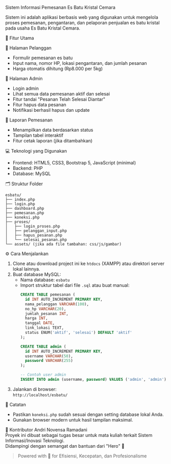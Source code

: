  Sistem Informasi Pemesanan Es Batu Kristal Cemara

Sistem ini adalah aplikasi berbasis web yang digunakan untuk mengelola proses pemesanan, pengantaran, dan pelaporan penjualan es batu kristal pada usaha Es Batu Kristal Cemara.

 🔧 Fitur Utama

 👤 Halaman Pelanggan
- Formulir pemesanan es batu
- Input nama, nomor HP, lokasi pengantaran, dan jumlah pesanan
- Harga otomatis dihitung (Rp8.000 per 5kg)

 🔐 Halaman Admin
- Login admin
- Lihat semua data pemesanan aktif dan selesai
- Fitur tandai "Pesanan Telah Selesai Diantar"
- Fitur hapus data pesanan
- Notifikasi berhasil hapus dan update

 🧾 Laporan Pemesanan
- Menampilkan data berdasarkan status
- Tampilan tabel interaktif
- Fitur cetak laporan (jika ditambahkan)

 💻 Teknologi yang Digunakan
- Frontend: HTML5, CSS3, Bootstrap 5, JavaScript (minimal)
- Backend: PHP
- Database: MySQL

 🗂️ Struktur Folder

```
esbatu/
├── index.php
├── login.php
├── dashboard.php
├── pemesanan.php
├── koneksi.php
├── proses/
│   ├── login_proses.php
│   ├── pelanggan_input.php
│   ├── hapus_pesanan.php
│   └── selesai_pesanan.php
└── assets/ (jika ada file tambahan: css/js/gambar)
```

 ⚙️ Cara Menjalankan
1. Clone atau download project ini ke `htdocs` (XAMPP) atau direktori server lokal lainnya.
2. Buat database MySQL:
   - Nama database: `esbatu`
   - Import struktur tabel dari file `.sql` atau buat manual:
     ```sql
     CREATE TABLE pemesanan (
       id INT AUTO_INCREMENT PRIMARY KEY,
       nama_pelanggan VARCHAR(100),
       no_hp VARCHAR(20),
       jumlah_pesanan INT,
       harga INT,
       tanggal DATE,
       link_lokasi TEXT,
       status ENUM('aktif', 'selesai') DEFAULT 'aktif'
     );
     
     CREATE TABLE admin (
       id INT AUTO_INCREMENT PRIMARY KEY,
       username VARCHAR(50),
       password VARCHAR(255)
     );
     
     -- Contoh user admin
     INSERT INTO admin (username, password) VALUES ('admin', 'admin');
     ```
3. Jalankan di browser:  
   `http://localhost/esbatu/`

 📌 Catatan
- Pastikan `koneksi.php` sudah sesuai dengan setting database lokal Anda.
- Gunakan browser modern untuk hasil tampilan maksimal.

 🙌 Kontributor
Andri Novensa Ramadani  
Proyek ini dibuat sebagai tugas besar untuk mata kuliah terkait Sistem Informasi/Inovasi Teknologi.  
Didampingi dengan semangat dan bantuan dari "Hero" 🤖


> Powered with 💙 for Efisiensi, Kecepatan, dan Profesionalisme